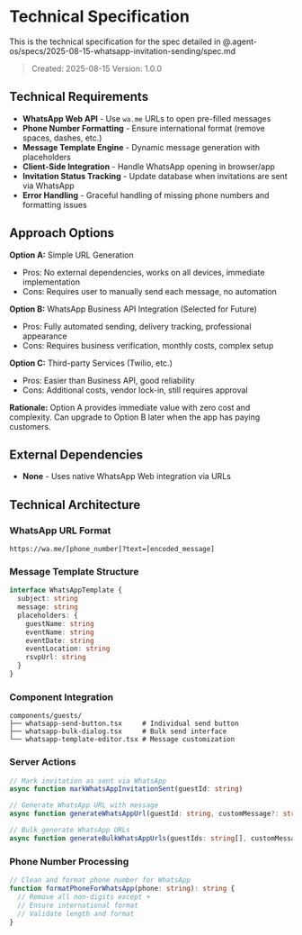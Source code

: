 # Technical Specification

This is the technical specification for the spec detailed in @.agent-os/specs/2025-08-15-whatsapp-invitation-sending/spec.md

> Created: 2025-08-15
> Version: 1.0.0

## Technical Requirements

- **WhatsApp Web API** - Use `wa.me` URLs to open pre-filled messages
- **Phone Number Formatting** - Ensure international format (remove spaces, dashes, etc.)
- **Message Template Engine** - Dynamic message generation with placeholders
- **Client-Side Integration** - Handle WhatsApp opening in browser/app
- **Invitation Status Tracking** - Update database when invitations are sent via WhatsApp
- **Error Handling** - Graceful handling of missing phone numbers and formatting issues

## Approach Options

**Option A:** Simple URL Generation
- Pros: No external dependencies, works on all devices, immediate implementation
- Cons: Requires user to manually send each message, no automation

**Option B:** WhatsApp Business API Integration (Selected for Future)
- Pros: Fully automated sending, delivery tracking, professional appearance
- Cons: Requires business verification, monthly costs, complex setup

**Option C:** Third-party Services (Twilio, etc.)
- Pros: Easier than Business API, good reliability
- Cons: Additional costs, vendor lock-in, still requires approval

**Rationale:** Option A provides immediate value with zero cost and complexity. Can upgrade to Option B later when the app has paying customers.

## External Dependencies

- **None** - Uses native WhatsApp Web integration via URLs

## Technical Architecture

### WhatsApp URL Format
```
https://wa.me/[phone_number]?text=[encoded_message]
```

### Message Template Structure
```typescript
interface WhatsAppTemplate {
  subject: string
  message: string
  placeholders: {
    guestName: string
    eventName: string
    eventDate: string
    eventLocation: string
    rsvpUrl: string
  }
}
```

### Component Integration
```
components/guests/
├── whatsapp-send-button.tsx     # Individual send button
├── whatsapp-bulk-dialog.tsx     # Bulk send interface  
└── whatsapp-template-editor.tsx # Message customization
```

### Server Actions
```typescript
// Mark invitation as sent via WhatsApp
async function markWhatsAppInvitationSent(guestId: string)

// Generate WhatsApp URL with message
async function generateWhatsAppUrl(guestId: string, customMessage?: string)

// Bulk generate WhatsApp URLs
async function generateBulkWhatsAppUrls(guestIds: string[], customMessage?: string)
```

### Phone Number Processing
```typescript
// Clean and format phone number for WhatsApp
function formatPhoneForWhatsApp(phone: string): string {
  // Remove all non-digits except +
  // Ensure international format
  // Validate length and format
}
```